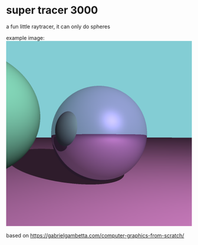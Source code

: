 # super tracer 3000

a fun little raytracer, it can only do spheres

example image:
![raytraced image of a reflective sphere on a large plane, it is next to another sphere that is closer to the camera](example.png)

based on <https://gabrielgambetta.com/computer-graphics-from-scratch/>
